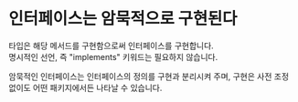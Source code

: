 # 인터페이스는 암묵적으로 구현된다

타입은 해당 메서드를 구현함으로써 인터페이스를 구현합니다.  
명시적인 선언, 즉 "implements" 키워드는 필요하지 않습니다.

암묵적인 인터페이스는 인터페이스의 정의를 구현과 분리시켜 주며, 구현은 사전 조정 없이도 어떤 패키지에서든 나타날 수 있습니다.